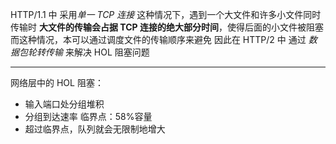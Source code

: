 HTTP/1.1 中 采用*单一 TCP 连接*
这种情况下，遇到一个大文件和许多小文件同时传输时
**大文件的传输会占据 TCP 连接的绝大部分时间**，使得后面的小文件被阻塞
而这种情况，本可以通过调度文件的传输顺序来避免
因此在 HTTP/2 中 通过 *数据包轮转传输* 来解决 HOL 阻塞问题

---

网络层中的 HOL 阻塞：
- 输入端口处分组堆积
- 分组到达速率 临界点：58%容量
- 超过临界点，队列就会无限制地增大